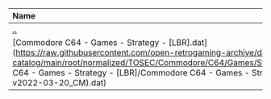 |Name|Size|
|:---|---:|
|[..](../index.html)|DIR|
|[Commodore C64 - Games - Strategy - [LBR].dat](https://raw.githubusercontent.com/open-retrogaming-archive/dat-catalog/main/root/normalized/TOSEC/Commodore/C64/Games/Strategy/[LBR]/Commodore C64 - Games - Strategy - [LBR]/Commodore C64 - Games - Strategy - [LBR] (TOSEC-v2022-03-20_CM).dat)|841|
